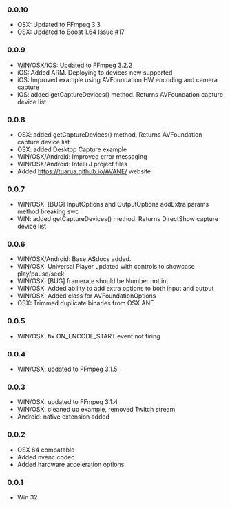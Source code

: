 ### 0.0.10
- OSX: Updated to FFmpeg 3.3
- OSX: Updated to Boost 1.64 Issue #17

### 0.0.9
- WIN/OSX/iOS: Updated to FFmpeg 3.2.2
- iOS: Added ARM. Deploying to devices now supported
- iOS: Improved example using AVFoundation HW encoding and camera capture
- iOS: added getCaptureDevices() method. Returns AVFoundation capture device list

### 0.0.8
- OSX: added getCaptureDevices() method. Returns AVFoundation capture device list
- OSX: added Desktop Capture example
- WIN/OSX/Android: Improved error messaging
- WIN/OSX/Android: Intelli J project files
- Added https://tuarua.github.io/AVANE/ website

### 0.0.7
- WIN/OSX: [BUG] InputOptions and OutputOptions addExtra params method breaking swc
- WIN: added getCaptureDevices() method. Returns DirectShow capture device list

### 0.0.6
- WIN/OSX/Android: Base ASdocs added.
- WIN/OSX: Universal Player updated with controls to showcase play/pause/seek.
- WIN/OSX: [BUG] framerate should be Number not int
- WIN/OSX: Added ability to add extra options to both input and output
- WIN/OSX: Added class for AVFoundationOptions
- OSX: Trimmed duplicate binaries from OSX ANE

### 0.0.5
- WIN/OSX: fix ON_ENCODE_START event not firing

### 0.0.4
- WIN/OSX: updated to FFmpeg 3.1.5

### 0.0.3
- WIN/OSX: updated to FFmpeg 3.1.4
- WIN/OSX: cleaned up example, removed Twitch stream
- Android: native extension added

### 0.0.2 
- OSX 64 compatable
- Added nvenc codec
- Added hardware acceleration options

### 0.0.1  
- Win 32
